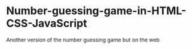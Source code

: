 # Number-guessing-game-in-HTML-CSS-JavaScript
Another version of the number guessing game but on the web
